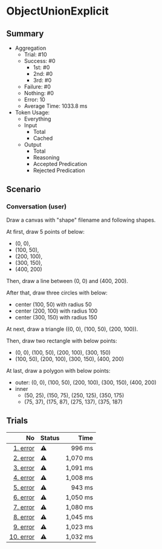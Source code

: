 # ObjectUnionExplicit
## Summary
  - Aggregation
    - Trial: #10
    - Success: #0
      - 1st: #0
      - 2nd: #0
      - 3rd: #0
    - Failure: #0
    - Nothing: #0
    - Error: 10
    - Average Time: 1033.8 ms
  - Token Usage:
    - Everything
    - Input
      - Total
      - Cached
    - Output
      - Total
      - Reasoning
      - Accepted Predication
      - Rejected Predication

## Scenario
### Conversation (user)
Draw a canvas with "shape" filename and following shapes.

At first, draw 5 points of below:

  - (0, 0),
  - (100, 50),
  - (200, 100),
  - (300, 150),
  - (400, 200)

Then, draw a line between (0, 0) and (400, 200).

After that, draw three circles with below:

  - center (100, 50) with radius 50
  - center (200, 100) with radius 100
  - center (300, 150) with radius 150

At next, draw a triangle ((0, 0), (100, 50), (200, 100)).

Then, draw two rectangle with below points:

  - (0, 0), (100, 50), (200, 100), (300, 150)
  - (100, 50), (200, 100), (300, 150), (400, 200)

At last, draw a polygon with below points:

  - outer: (0, 0), (100, 50), (200, 100), (300, 150), (400, 200)
  - inner
    - (50, 25), (150, 75), (250, 125), (350, 175)
    - (75, 37), (175, 87), (275, 137), (375, 187)

## Trials
No | Status | Time
---:|:-------|------:
[1. error](./trials/1.error.json) | ⚠️ | 996 ms
[2. error](./trials/2.error.json) | ⚠️ | 1,070 ms
[3. error](./trials/3.error.json) | ⚠️ | 1,091 ms
[4. error](./trials/4.error.json) | ⚠️ | 1,008 ms
[5. error](./trials/5.error.json) | ⚠️ | 943 ms
[6. error](./trials/6.error.json) | ⚠️ | 1,050 ms
[7. error](./trials/7.error.json) | ⚠️ | 1,080 ms
[8. error](./trials/8.error.json) | ⚠️ | 1,045 ms
[9. error](./trials/9.error.json) | ⚠️ | 1,023 ms
[10. error](./trials/10.error.json) | ⚠️ | 1,032 ms